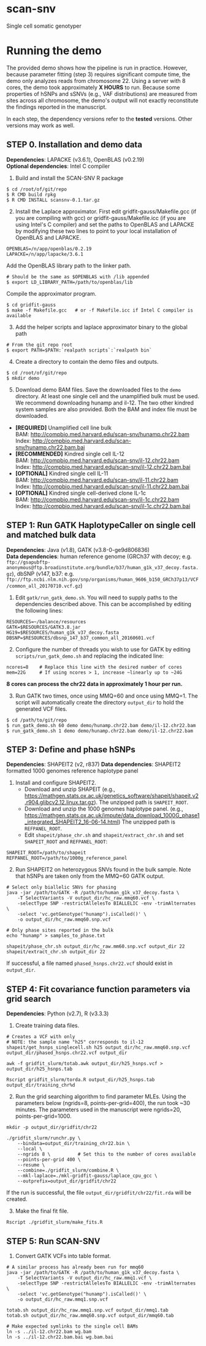 # scan-snv
Single cell somatic genotyper

# Running the demo
The provided demo shows how the pipeline is run in practice. However,
because parameter fitting (step 3) requires significant compute time,
the demo only analyzes reads from chromosome 22. Using a server with 8
cores, the demo took approximately **X HOURS** to run.
Because some properties of hSNPs and sSNVs (e.g., VAF distributions) are
measured from sites across all chromosome, the demo's output will not exactly
reconstitute the findings reported in the manuscript.

In each step, the dependency versions refer to the **tested** versions.
Other versions may work as well.

## STEP 0. Installation and demo data
**Dependencies**: LAPACKE (v3.6.1), OpenBLAS (v0.2.19)\
**Optional dependencies**: Intel C compiler

1. Build and install the SCAN-SNV R package
```
$ cd /root/of/git/repo
$ R CMD build rpkg
$ R CMD INSTALL scansnv-0.1.tar.gz
```
2. Install the Laplace approximator. First edit gridfit-gauss/Makefile.gcc (if you are
   compiling with gcc) or gridfit-gauss/Makefile.icc (if you are using Intel's C
   compiler) and set the paths to OpenBLAS and LAPACKE by modifying these two lines
   to point to your local installation of OpenBLAS and LAPACKE.
```
OPENBLAS=/n/app/openblas/0.2.19
LAPACKE=/n/app/lapacke/3.6.1
```
   Add the OpenBLAS library path to the linker path.
```
# Should be the same as $OPENBLAS with /lib appended
$ export LD_LIBRARY_PATH=/path/to/openblas/lib  
```
   Compile the approximator program.
```
$ cd gridfit-gauss
$ make -f Makefile.gcc   # or -f Makefile.icc if Intel C compiler is available
```
3. Add the helper scripts and laplace approximator binary to the global path
```
# From the git repo root
$ export PATH=$PATH:`realpath scripts`:`realpath bin`
```
4. Create a directory to contain the demo files and outputs.
```
$ cd /root/of/git/repo
$ mkdir demo
```
5. Download demo BAM files. Save the downloaded files to the `demo` directory.
   At least one single cell and the unamplified bulk must be used. We recommend
   downloading hunamp and il-12. The two other kindred system samples are also
   provided. Both the BAM and index file must be downloaded.

* **[REQUIRED]** Unamplified cell line bulk\
    BAM: http://compbio.med.harvard.edu/scan-snv/hunamp.chr22.bam \
    Index: http://compbio.med.harvard.edu/scan-snv/hunamp.chr22.bam.bai
* **[RECOMMENDED]** Kindred single cell IL-12\
    BAM: http://compbio.med.harvard.edu/scan-snv/il-12.chr22.bam \
    Index: http://compbio.med.harvard.edu/scan-snv/il-12.chr22.bam.bai
* **[OPTIONAL]** Kindred single cell IL-11\
    BAM: http://compbio.med.harvard.edu/scan-snv/il-11.chr22.bam \
    Index: http://compbio.med.harvard.edu/scan-snv/il-11.chr22.bam.bai
* **[OPTIONAL]** Kindred single cell-derived clone IL-1c\
    BAM: http://compbio.med.harvard.edu/scan-snv/il-1c.chr22.bam \
    Index: http://compbio.med.harvard.edu/scan-snv/il-1c.chr22.bam.bai



## STEP 1: Run GATK HaplotypeCaller on single cell and matched bulk data
**Dependencies**: Java (v1.8), GATK (v3.8-0-ge9d806836)\
**Data dependencies**: human reference genome (GRCh37 with decoy; e.g. `ftp://gsapubftp-anonymous@ftp.broadinstitute.org/bundle/b37/human_g1k_v37_decoy.fasta.gz`), dbSNP (v147, b37: e.g. `ftp://ftp.ncbi.nlm.nih.gov/snp/organisms/human_9606_b150_GRCh37p13/VCF/common_all_20170710.vcf.gz`)

1. Edit `gatk/run_gatk_demo.sh`. You will need to supply paths to the dependencies
   described above. This can be accomplished by editing the following lines:
```
RESOURCES=~/balance/resources
GATK=$RESOURCES/GATK3.8.jar
HG19=$RESOURCES/human_g1k_v37_decoy.fasta
DBSNP=$RESOURCES/dbsnp_147_b37_common_all_20160601.vcf
```

2. Configure the number of threads you wish to use for GATK by editing
   `scripts/run_gatk_demo.sh` and replacing the indicated line:
```
ncores=8    # Replace this line with the desired number of cores
mem=22G     # If using ncores > 1, increase ~linearly up to ~24G
```
**8 cores can process the chr22 data in approximately 1 hour per run.**

3. Run GATK two times, once using MMQ=60 and once using MMQ=1. The script
   will automatically create the directory `output_dir` to hold the generated
   VCF files.
```
$ cd /path/to/git/repo
$ run_gatk_demo.sh 60 demo demo/hunamp.chr22.bam demo/il-12.chr22.bam
$ run_gatk_demo.sh 1 demo demo/hunamp.chr22.bam demo/il-12.chr22.bam
```


## STEP 3: Define and phase hSNPs

**Dependencies**: SHAPEIT2 (v2, r837)
**Data dependencies**: SHAPEIT2 formatted 1000 genomes reference haplotype panel

1. Install and configure SHAPEIT2. 
    * Download and unzip SHAPEIT (e.g., https://mathgen.stats.ox.ac.uk/genetics_software/shapeit/shapeit.v2.r904.glibcv2.12.linux.tar.gz).
      The unzipped path is `SHAPEIT_ROOT`.
    * Download and unzip the 1000 genomes haplotype panel. (e.g., https://mathgen.stats.ox.ac.uk/impute/data_download_1000G_phase1_integrated_SHAPEIT2_16-06-14.html)
      The unzipped path is `REFPANEL_ROOT`.
    * Edit `shapeit/phase_chr.sh` and `shapeit/extract_chr.sh` and set
      `SHAPEIT_ROOT` and `REFPANEL_ROOT`:
```
SHAPEIT_ROOT=/path/to/shapeit
REFPANEL_ROOT=/path/to/1000g_reference_panel
```
2. Run SHAPEIT2 on heterozygous SNVs found in the bulk sample. Note that hSNPs are
   taken only from the MMQ=60 GATK output.
```
# Select only biallelic SNVs for phasing
java -jar /path/to/GATK -R /path/to/human_g1k_v37_decoy.fasta \
    -T SelectVariants -V output_dir/hc_raw.mmq60.vcf \
    -selectType SNP -restrictAllelesTo BIALLELIC -env -trimAlternates \
    -select 'vc.getGenotype("hunamp").isCalled()' \
    -o output_dir/hc_raw.mmq60.snp.vcf

# Only phase sites reported in the bulk
echo "hunamp" > samples_to_phase.txt

shapeit/phase_chr.sh output_dir/hc_raw.mm60.snp.vcf output_dir 22
shapeit/extract_chr.sh output_dir 22
```
   If successful, a file named `phased_hsnps.chr22.vcf` should exist in
   `output_dir`.


## STEP 4: Fit covariance function parameters via grid search
**Dependencies**: Python (v2.7), R (v3.3.3)

1. Create training data files.
```
# Creates a VCF with only 
# NOTE: the sample name "h25" corresponds to il-12
shapeit/get_hsnps_singlecell.sh h25 output_dir/hc_raw.mmq60.snp.vcf output_dir/phased_hsnps.chr22.vcf output_dir

awk -f gridfit_slurm/totab.awk output_dir/h25_hsnps.vcf > output_dir/h25_hsnps.tab

Rscript gridfit_slurm/torda.R output_dir/h25_hsnps.tab output_dir/training_chr%d
```

2. Run the grid searching algorithm to find parameter MLEs. Using the parameters
   below (ngrids=8, points-per-grid=400), the run took ~30 minutes. The parameters
   used in the manuscript were ngrids=20, points-per-grid=1000.
```
mkdir -p output_dir/gridfit/chr22

./gridfit_slurm/runchr.py \
    --bindata=output_dir/training_chr22.bin \
    --local \
    --ngrids 8 \          # Set this to the number of cores available
    --points-per-grid 400 \
    --resume \
    --combine=./gridfit_slurm/combine.R \
    --mkl-laplace=./mkl-gridfit-gauss/laplace_cpu_gcc \
    --outprefix=output_dir/gridfit/chr22
```
   If the run is successful, the file `output_dir/gridfit/chr22/fit.rda` will be created.

3. Make the final fit file.
```
Rscript ./gridfit_slurm/make_fits.R
```


## STEP 5: Run SCAN-SNV

1. Convert GATK VCFs into table format.
```
# A similar process has already been run for mmq60
java -jar /path/to/GATK -R /path/to/human_g1k_v37_decoy.fasta \
    -T SelectVariants -V output_dir/hc_raw.mmq1.vcf \
    -selectType SNP -restrictAllelesTo BIALLELIC -env -trimAlternates \
    -select 'vc.getGenotype("hunamp").isCalled()' \
    -o output_dir/hc_raw.mmq1.snp.vcf

totab.sh output_dir/hc_raw.mmq1.snp.vcf output_dir/mmq1.tab
totab.sh output_dir/hc_raw.mmq60.snp.vcf output_dir/mmq60.tab

# Make expected symlinks to the single cell BAMs
ln -s ../il-12.chr22.bam wg.bam
ln -s ../il-12.chr22.bam.bai wg.bam.bai
```
